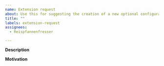 ```yaml
---
name: Extension request
about: Use this for suggesting the creation of a new optional configurable feature
title: ""
labels: extension-request
assignees:
  - Reispfannenfresser

---
```


**Description**
<!-- describe the extension in detail -->

**Motivation**
<!-- why do you want this extension? -->
